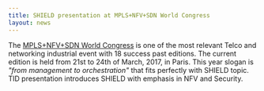 ```yaml
---
title: SHIELD presentation at MPLS+NFV+SDN World Congress
layout: news
---
```


The [MPLS+NFV+SDN World Congress][1] is one of the most relevant Telco and networking industrial event with 18 success past editions. The current edition is held from 21st to 24th of March, 2017, in Paris. This year slogan is *"from management to orchestration"* that fits perfectly with SHIELD topic. TID presentation introduces SHIELD with emphasis in NFV and Security. 

[1]: http://www.uppersideconferences.com/mpls-sdn-nfv/
